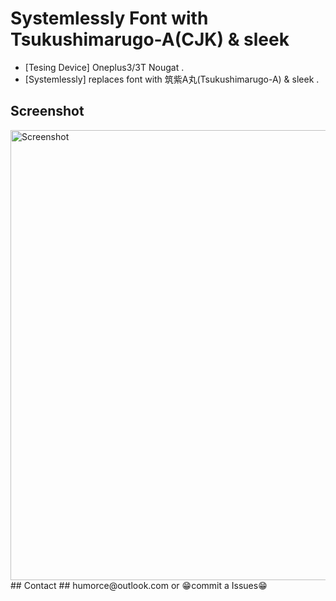 # Systemlessly Font with Tsukushimarugo-A(CJK) & sleek #
* [Tesing Device]	Oneplus3/3T Nougat .
* [Systemlessly]	replaces font with 筑紫A丸(Tsukushimarugo-A) & sleek .
## Screenshot ##
<img src="https://raw.githubusercontent.com/HUMORCE/humorce.github.io/master/images/Systemlessly-Font-with-Tsukushimarugo-A-CJK-Sleek-Demo.png" alt="Screenshot" height="720px">
## Contact ##
humorce@outlook.com or 😁commit a Issues😁
